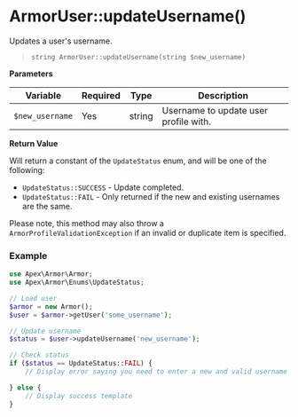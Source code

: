 
# ArmorUser::updateUsername()

Updates a user's username.

> `string ArmorUser::updateUsername(string $new_username)`

**Parameters**

Variable | Required | Type | Description
------------- |------------- |------------- |------------- 
`$new_username` | Yes | string | Username to update user profile with.


**Return Value**

Will return a constant of the `UpdateStatus` enum, and will be one of the following:

* `UpdateStatus::SUCCESS` - Update completed.
* `UpdateStatus::FAIL` - Only returned if the new and existing usernames are the same.

Please note, this method may also throw a `ArmorProfileValidationException` if an invalid or duplicate item is specified.


### Example

~~~php
use Apex\Armor\Armor;
use Apex\Armor\Enums\UpdateStatus;

// Load user
$armor = new Armor();
$user = $armor->getUser('some_username');

// Update username
$status = $user->updateUsername('new_username');

// Check status
if ($status == UpdateStatus::FAIL) { 
    // Display error saying you need to enter a new and valid username

} else { 
    // Display success template
}

~~~




